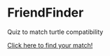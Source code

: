 # FriendFinder
Quiz to match turtle compatibility

[Click here to find your match!](https://immense-harbor-12195.herokuapp.com/)
